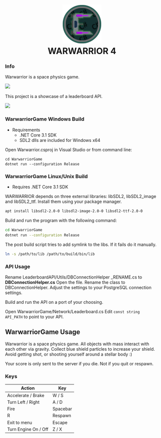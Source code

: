 <h1 align="center">
	<img src="https://github.com/Chlorine-trifluoride/WARWARRIOR4/raw/master/.github/media/icon.png" width="128"/>
	<br/>
	WARWARRIOR 4
</h1>

### Info

Warwarrior is a space physics game.
<br/>

<img src="https://github.com/Chlorine-trifluoride/WARWARRIOR4/raw/master/.github/media/wsmall.gif"/>


This project is a showcase of a leaderboard API.
<br/>

<img src="https://github.com/Chlorine-trifluoride/WARWARRIOR4/raw/master/.github/media/menu.gif"/>

### WarwarriorGame Windows Build

- Requirements
	- .NET Core 3.1 SDK
	- SDL2 dlls are included for Windows x64

Open Warwarrior.csproj in Visual Studio or from command line:
```
cd WarwarriorGame
dotnet run --configuration Release
```

### WarwarriorGame Linux/Unix Build

- Requires .NET Core 3.1 SDK

WARWARRIOR depends on three external libraries: libSDL2, libSDL2_image and libSDL2_ttf.
Install them using your package manager.

```bash
apt install libsdl2-2.0-0 libsdl2-image-2.0-0 libsdl2-ttf-2.0-0
```

Build and run the program with the following command:
```bash
cd WarwarriorGame
dotnet run --configuration Release
```

The post build script tries to add symlink to the libs. If it fails do it manually.

```bash
ln -s /path/to/lib /path/to/build/bin/lib
```

### API Usage

Rename LeaderboardAPI/Utils/DBConnectionHelper _RENAME.cs to **DBConnectionHelper.cs**
Open the file. Rename the class to DBConnectionHelper.
Adjust the settings to your PostgreSQL connection settings.

Build and run the API on a port of your choosing.

Open WarwarriorGame/Network/Leaderboard.cs
Edit ```const string API_PATH``` to point to your API.

## WarwarriorGame Usage

Warwarrior is a space physics game. All objects with mass interact with each other via gravity.
Collect blue shield particles to increase your shield.
Avoid getting shot, or shooting yourself around a stellar body :)

Your score is only sent to the server if you die. Not if you quit or respawn.

### Keys

| Action                         | Key                           |
| ------------------------------ | ----------------------------- |
| Accelerate / Brake		 | W / S			 |
| Turn Left / Right		 | A / D			 |
| Fire                           | Spacebar                      |
| R                              | Respawn                       |
| Exit to menu			 | Escape			 |
| Turn Engine On / Off		 | Z / X			 |
